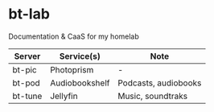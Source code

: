 # bt-lab
Documentation &amp; CaaS for my homelab

| Server | Service(s) | Note | 
| --- | --- | --- | 
| bt-pic | Photoprism | - | 
| bt-pod | Audiobookshelf | Podcasts, audiobooks |
| bt-tune| Jellyfin | Music, soundtraks |
